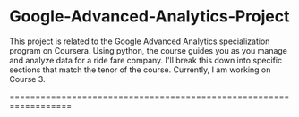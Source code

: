 # Google-Advanced-Analytics-Project
This project is related to the Google Advanced Analytics specialization program on Coursera. Using python, the course guides you as you manage and analyze data for a ride fare company. I'll break this down into specific sections that match the tenor of the course. Currently, I am working on Course 3.

==================================================================


